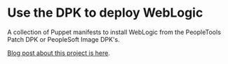 # Use the DPK to deploy WebLogic

A collection of Puppet manifests to install WebLogic from the PeopleTools Patch DPK or PeopleSoft Image DPK's.

[Blog post about this project is here](#).

